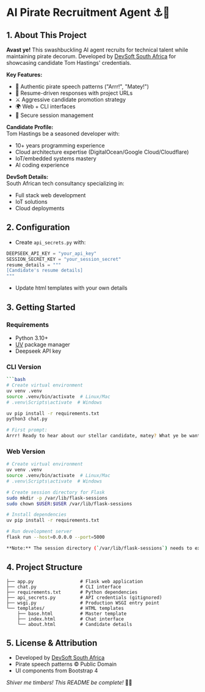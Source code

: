 # AI Pirate Recruitment Agent ⚓🤖

## 1. About This Project

**Avast ye!** This swashbuckling AI agent recruits for technical talent while maintaining pirate decorum. Developed by [DevSoft South Africa](https://devsoft.co.za) for showcasing candidate Tom Hastings' credentials.

**Key Features:**
- 🦜 Authentic pirate speech patterns ("Arrr!", "Matey!")
- 📜 Resume-driven responses with project URLs
- ⚔️ Aggressive candidate promotion strategy
- 🌍 Web + CLI interfaces
- 🔐 Secure session management

**Candidate Profile:**  
Tom Hastings be a seasoned developer with:
- 10+ years programming experience
- Cloud architecture expertise (DigitalOcean/Google Cloud/Cloudflare)
- IoT/embedded systems mastery
- AI coding experience

**DevSoft Details:**  
South African tech consultancy specializing in:
- Full stack web development
- IoT solutions
- Cloud deployments

## 2. Configuration

- Create `api_secrets.py` with:
```python
DEEPSEEK_API_KEY = "your_api_key"
SESSION_SECRET_KEY = "your_session_secret"
resume_details = """
[Candidate's resume details]
"""
```
- Update html templates with your own details


## 3. Getting Started

### Requirements
- Python 3.10+
- [UV](https://github.com/astral-sh/uv) package manager
- Deepseek API key

### CLI Version
```bash
```bash
# Create virtual environment
uv venv .venv
source .venv/bin/activate  # Linux/Mac
# .venv\Scripts\activate  # Windows

uv pip install -r requirements.txt
python3 chat.py

# First prompt:
Arrr! Ready to hear about our stellar candidate, matey? What ye be wantin' to know?
```

### Web Version
```bash
# Create virtual environment
uv venv .venv
source .venv/bin/activate  # Linux/Mac
# .venv\Scripts\activate  # Windows

# Create session directory for Flask
sudo mkdir -p /var/lib/flask-sessions
sudo chown $USER:$USER /var/lib/flask-sessions

# Install dependencies
uv pip install -r requirements.txt

# Run development server
flask run --host=0.0.0.0 --port=5000

**Note:** The session directory (`/var/lib/flask-sessions`) needs to exist before running the app. The above commands create it with proper permissions for your user.
```



## 4. Project Structure
```
├── app.py                 # Flask web application
├── chat.py                # CLI interface
├── requirements.txt       # Python dependencies
├── api_secrets.py         # API credentials (gitignored)
├── wsgi.py                # Production WSGI entry point
└── templates/             # HTML templates
    ├── base.html          # Master template
    ├── index.html         # Chat interface
    └── about.html         # Candidate details
```

## 5. License & Attribution
- Developed by [DevSoft South Africa](https://devsoft.co.za)
- Pirate speech patterns © Public Domain
- UI components from Bootstrap 4

*Shiver me timbers! This README be complete!* 🏴‍☠️
